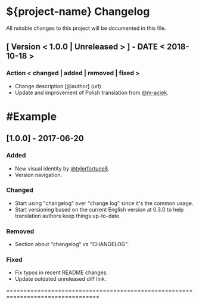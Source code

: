 # ${project-name} Changelog
All notable changes to this project will be documented in this file.



## [ Version < 1.0.0 | Unreleased > ] - DATE < 2018-10-18 >

### Action < changed | added | removed | fixed >

- Change description  [@author] (url)
- Update and improvement of Polish translation from [@m-aciek](https://github.com/m-aciek).


#Example 
======================================================================
## [1.0.0] - 2017-06-20
### Added
- New visual identity by [@tylerfortune8](https://github.com/tylerfortune8).
- Version navigation.

### Changed
- Start using "changelog" over "change log" since it's the common usage.
- Start versioning based on the current English version at 0.3.0 to help
translation authors keep things up-to-date.

### Removed
- Section about "changelog" vs "CHANGELOG".

### Fixed
- Fix typos in recent README changes.
- Update outdated unreleased diff link.

=================================================================================
